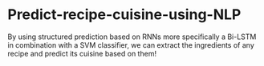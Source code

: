 # Predict-recipe-cuisine-using-NLP
By using structured prediction based on RNNs more specifically a Bi-LSTM in combination with a SVM classifier, we can extract the ingredients of any recipe and predict its cuisine based on them!
